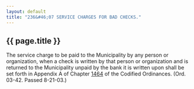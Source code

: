 ```yaml
---
layout: default 
title: "236&#46;07 SERVICE CHARGES FOR BAD CHECKS."
---
```


{{ page.title }}
----------------

The service charge to be paid to the Municipality by any person or
organization, when a check is written by that person or organization and
is returned to the Municipality unpaid by the bank it is written upon
shall be set forth in Appendix A of Chapter [1464](58d37b9c.html) of the
Codified Ordinances. (Ord. 03-42. Passed 8-21-03.)
